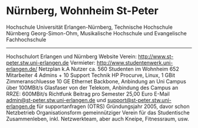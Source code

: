 # Nürnberg, Wohnheim St-Peter

  Hochschule              Universität Erlangen-Nürnberg, Technische Hochschule Nürnberg Georg-Simon-Ohm, Musikalische Hochschule und Evangelische Fachhochschule
  ----------------------- -------------------------------------------------------------------------------------------------------------------------------------------------------------------------------------------
  Hochschulort            Erlangen und Nürnberg
  Website                 Verein: <http://www.st-peter.stw.uni-erlangen.de> Vermieter: <http://www.studentenwerk.uni-erlangen.de/>
  Netzplan                k.A
  Nutzer                  ca. 560
  Studenten im Wohnheim   652
  Mitarbeiter             4 Admins + 10 Support
  Technik                 HP Procurve, Linux, 1 GBit Zimmeranschluesse 10 GE Ethernet Backbone, Anbindung an Uni Campus über 100MBit/s Glasfaser von der Telekom, Anbindung des Campus an RRZE: 600MBit/s Richtfunk
  Beitrag pro Semester    25,00 Euro
  E-Mail                  admin@st-peter.stw.uni-erlangen.de und support@st-peter.stw.uni-erlangen.de für supportanfragen (OTRS)
  Gründungsjahr           2005, davor schon Netzbetrieb
  Organisationsform       gemeinnütziger Verein für das Studentische Zusammenleben, inkl. Netzwerkteam, aber auch Kneipe, Fitnessraum, usw.
